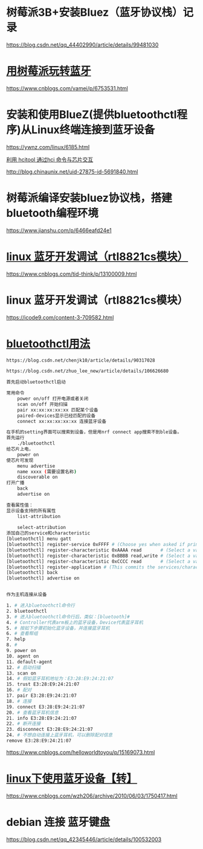 # 树莓派3B+安装Bluez（蓝牙协议栈）记录 

https://blog.csdn.net/qq_44402990/article/details/99481030



# [用树莓派玩转蓝牙 ](https://www.cnblogs.com/vamei/p/6753531.html)

https://www.cnblogs.com/vamei/p/6753531.html





# 安装和使用BlueZ(提供bluetoothctl程序)从Linux终端连接到蓝牙设备

https://ywnz.com/linux/6185.html





[利用 hcitool 通过hci 命令与芯片交互 ](http://blog.chinaunix.net/uid-27875-id-5691840.html)

http://blog.chinaunix.net/uid-27875-id-5691840.html

# 树莓派编译安装bluez协议栈，搭建bluetooth编程环境

https://www.jianshu.com/p/6466eafd24e1



# [linux 蓝牙开发调试（rtl8821cs模块）](https://www.cnblogs.com/tid-think/p/13100009.html)

https://www.cnblogs.com/tid-think/p/13100009.html





# linux 蓝牙开发调试（rtl8821cs模块）

https://icode9.com/content-3-709582.html



#                  [     bluetoothctl用法         ](https://www.cnblogs.com/helloworldtoyou/p/15169073.html)             

```bash
https://blog.csdn.net/chenjk10/article/details/90317028

https://blog.csdn.net/zhuo_lee_new/article/details/106626680

首先启动bluetoothctl启动

常用命令
	power on/off 打开电源或者关闭
	scan on/off 开始扫描
	pair xx:xx:xx:xx:xx 匹配某个设备
	paired-devices显示已经匹配的设备
	connect xx:xx:xx:xx:xx 连接蓝牙设备

在手机的setting界面可以搜索到设备，但是用nrf connect app搜索不到ble设备。
首先运行
	./bluetoothctl
给芯片上电， 
	power on
使芯片可发现 
	menu advertise
	name xxxx (需要设置名称)
	discoverable on
打开广播 
	back
	advertise on

查看属性值：
显示设备支持的所有属性
	list-attribution 
	
	select-attribution
添加自己的service和characteristic
[bluetoothctl] menu gatt
[bluetoothctl] register-service 0xFFFF # (Choose yes when asked if primary service)
[bluetoothctl] register-characteristic 0xAAAA read       # (Select a value of 1 when prompted)# 输入的值是初始值，每次读取，会加一
[bluetoothctl] register-characteristic 0xBBBB read,write # (Select a value of 0 when prompted)
[bluetoothctl] register-characteristic 0xCCCC read       # (Select a value of 2 when prompted)
[bluetoothctl] register-application # (This commits the services/characteristics and registers the profile)
[bluetoothctl] back
[bluetoothctl] advertise on 


作为主机连接从设备

1. # 进入bluetoothctl命令行
2. bluetoothctl
3. # 进入bluetoothctl命令行后，类似：[bluetooth]#
4. # Controller代表arm板上的蓝牙设备，Device代表蓝牙耳机
5. # 按如下步骤初始化蓝牙设备，并连接蓝牙耳机
6. # 查看帮组
7. help
8. # 
9. power on
10. agent on
11. default-agent 
12. # 启动扫描
13. scan on 
14. # 假如蓝牙耳机地址为：E3:28:E9:24:21:07
15. trust E3:28:E9:24:21:07
16. # 配对
17. pair E3:28:E9:24:21:07
18. # 连接
19. connect E3:28:E9:24:21:07
20. # 查看蓝牙耳机信息
21. info E3:28:E9:24:21:07
22. # 断开连接
23. disconnect E3:28:E9:24:21:07
24. # 不想自动连接上蓝牙耳机，可以删除配对信息
remove E3:28:E9:24:21:07
```

https://www.cnblogs.com/helloworldtoyou/p/15169073.html





# [linux下使用蓝牙设备【转】](https://www.cnblogs.com/wzh206/archive/2010/06/03/1750417.html)

https://www.cnblogs.com/wzh206/archive/2010/06/03/1750417.html







# debian 连接 蓝牙键盘

https://blog.csdn.net/qq_42345446/article/details/100532003
